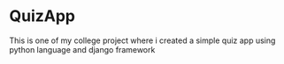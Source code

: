 # QuizApp
This is one of my college project where i created a simple quiz app using python language and django framework 
